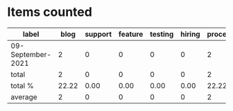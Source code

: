 # Items counted
label | blog | support | feature | testing | hiring | process | learning | presentation | documentation
---|---|---|---|---|---|---|---|---|---
09-September-2021 | 2 | 0 | 0 | 0 | 0 | 2 | 4 | 0 | 1
total | 2 | 0 | 0 | 0 | 0 | 2 | 4 | 0 | 1
total % | 22.22 | 0.00 | 0.00 | 0.00 | 0.00 | 22.22 | 44.44 | 0.00 | 11.11
average | 2 | 0 | 0 | 0 | 0 | 2 | 4 | 0 | 1
